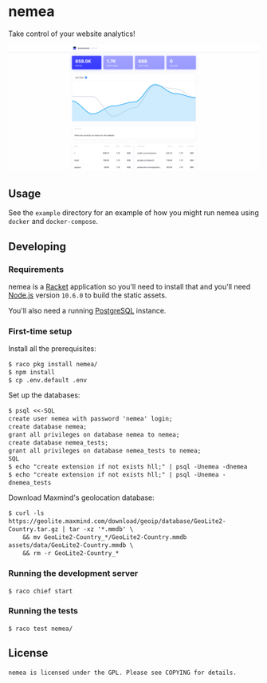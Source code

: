 # nemea

Take control of your website analytics!

![screenshot](assets/img/screenshot.png)

## Usage

See the `example` directory for an example of how you might run nemea
using `docker` and `docker-compose`.

## Developing

### Requirements

nemea is a [Racket] application so you'll need to install that and
you'll need [Node.js] version `10.6.0` to build the static assets.

You'll also need a running [PostgreSQL] instance.

### First-time setup

Install all the prerequisites:

    $ raco pkg install nemea/
    $ npm install
    $ cp .env.default .env

Set up the databases:

    $ psql <<-SQL
    create user nemea with password 'nemea' login;
    create database nemea;
    grant all privileges on database nemea to nemea;
    create database nemea_tests;
    grant all privileges on database nemea_tests to nemea;
    SQL
    $ echo "create extension if not exists hll;" | psql -Unemea -dnemea
    $ echo "create extension if not exists hll;" | psql -Unemea -dnemea_tests

Download Maxmind's geolocation database:

    $ curl -ls https://geolite.maxmind.com/download/geoip/database/GeoLite2-Country.tar.gz | tar -xz '*.mmdb' \
        && mv GeoLite2-Country_*/GeoLite2-Country.mmdb assets/data/GeoLite2-Country.mmdb \
        && rm -r GeoLite2-Country_*


### Running the development server

    $ raco chief start

### Running the tests

    $ raco test nemea/


## License

    nemea is licensed under the GPL. Please see COPYING for details.


[Racket]: https://racket-lang.org
[Node.js]: https://nodejs.org
[PostgreSQL]: https://www.postgresql.org
